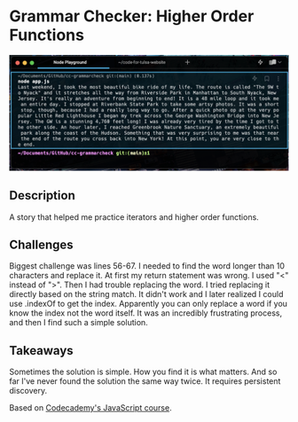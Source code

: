 # Grammar Checker: Higher Order Functions

![Screenshot of project](https://raw.githubusercontent.com/Zacharyjpeter/cc-grammarcheck/main/grammarCheckPhoto.png)

## Description
A story that helped me practice iterators and higher order functions.

## Challenges
Biggest challenge was lines 56-67. I needed to find the word longer than 10 characters and replace it. At first my return statement was wrong. I used "<" instead of ">". Then I had trouble replacing the word. I tried replacing it directly based on the string match. It didn't work and I later realized I could use .indexOf to get the index. Apparently you can only replace a word if you know the index not the word itself. It was an incredibly frustrating process, and then I find such a simple solution.

## Takeaways
Sometimes the solution is simple. How you find it is what matters. And so far I've never found the solution the same way twice. It requires persistent discovery.

Based on [Codecademy's JavaScript course](https://www.codecademy.com/learn/introduction-to-javascript).
